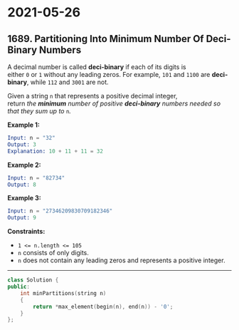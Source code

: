 # 2021-05-26

## 1689. Partitioning Into Minimum Number Of Deci-Binary Numbers

A decimal number is called **deci-binary** if each of its digits is either `0` or `1` without any leading zeros. For example, `101` and `1100` are **deci-binary**, while `112` and `3001` are not.

Given a string `n` that represents a positive decimal integer, return *the **minimum** number of positive **deci-binary** numbers needed so that they sum up to* `n`_._

**Example 1:**

```s
Input: n = "32"
Output: 3
Explanation: 10 + 11 + 11 = 32
```

**Example 2:**

```s
Input: n = "82734"
Output: 8
```

**Example 3:**

```s
Input: n = "27346209830709182346"
Output: 9
```

**Constraints:**

- `1 <= n.length <= 105`
- `n` consists of only digits.
- `n` does not contain any leading zeros and represents a positive integer.

---

```c++
class Solution {
public:
    int minPartitions(string n)
    {
        return *max_element(begin(n), end(n)) - '0';
    }
};
```
